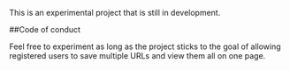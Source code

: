 This is an experimental project that is still in development.

##Code of conduct

Feel free to experiment as long as the project sticks to the goal of allowing registered users to save multiple URLs and view them all on one page.
